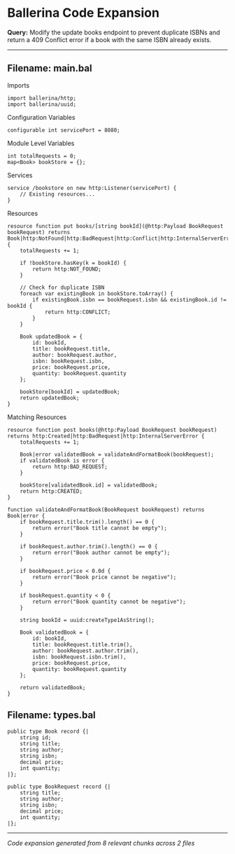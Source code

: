 # Ballerina Code Expansion

**Query:** Modify the update books endpoint to prevent duplicate ISBNs and return a 409 Conflict error if a book with the same ISBN already exists.

---

## Filename: main.bal

Imports
```ballerina
import ballerina/http;
import ballerina/uuid;
```

Configuration Variables
```ballerina
configurable int servicePort = 8080;
```

Module Level Variables
```ballerina
int totalRequests = 0;
map<Book> bookStore = {};
```

Services
```ballerina
service /bookstore on new http:Listener(servicePort) {
    // Existing resources...
}
```

Resources
```ballerina
resource function put books/[string bookId](@http:Payload BookRequest bookRequest) returns Book|http:NotFound|http:BadRequest|http:Conflict|http:InternalServerError {
    totalRequests += 1;

    if !bookStore.hasKey(k = bookId) {
        return http:NOT_FOUND;
    }

    // Check for duplicate ISBN
    foreach var existingBook in bookStore.toArray() {
        if existingBook.isbn == bookRequest.isbn && existingBook.id != bookId {
            return http:CONFLICT;
        }
    }

    Book updatedBook = {
        id: bookId,
        title: bookRequest.title,
        author: bookRequest.author,
        isbn: bookRequest.isbn,
        price: bookRequest.price,
        quantity: bookRequest.quantity
    };

    bookStore[bookId] = updatedBook;
    return updatedBook;
}
```

Matching Resources
```ballerina
resource function post books(@http:Payload BookRequest bookRequest) returns http:Created|http:BadRequest|http:InternalServerError {
    totalRequests += 1;

    Book|error validatedBook = validateAndFormatBook(bookRequest);
    if validatedBook is error {
        return http:BAD_REQUEST;
    }

    bookStore[validatedBook.id] = validatedBook;
    return http:CREATED;
}

function validateAndFormatBook(BookRequest bookRequest) returns Book|error {
    if bookRequest.title.trim().length() == 0 {
        return error("Book title cannot be empty");
    }

    if bookRequest.author.trim().length() == 0 {
        return error("Book author cannot be empty");
    }

    if bookRequest.price < 0.0d {
        return error("Book price cannot be negative");
    }

    if bookRequest.quantity < 0 {
        return error("Book quantity cannot be negative");
    }

    string bookId = uuid:createType1AsString();

    Book validatedBook = {
        id: bookId,
        title: bookRequest.title.trim(),
        author: bookRequest.author.trim(),
        isbn: bookRequest.isbn.trim(),
        price: bookRequest.price,
        quantity: bookRequest.quantity
    };

    return validatedBook;
}
```

## Filename: types.bal

```ballerina
public type Book record {|
    string id;
    string title;
    string author;
    string isbn;
    decimal price;
    int quantity;
|};

public type BookRequest record {|
    string title;
    string author;
    string isbn;
    decimal price;
    int quantity;
|};
```

---

*Code expansion generated from 8 relevant chunks across 2 files*
